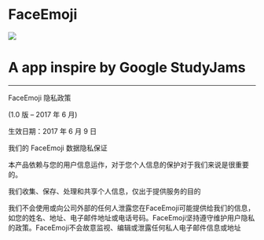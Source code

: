 # FaceEmoji

![](https://cloud.githubusercontent.com/assets/13622651/26526813/9c076300-43b8-11e7-91b6-9b056ebb64e3.png)

# A app inspire by Google StudyJams

---

FaceEmoji 隐私政策

(1.0 版 – 2017 年 6 月)

生效日期：2017 年 6 月 9 日

我们的 FaceEmoji 数据隐私保证

本产品依赖与您的用户信息运作，对于您个人信息的保护对于我们来说是很重要的。

我们收集、保存、处理和共享个人信息，仅出于提供服务的目的

我们不会使用或向公司外部的任何人泄露您在FaceEmoji可能提供给我们的信息，如您的姓名、地址、电子邮件地址或电话号码。FaceEmoji坚持遵守维护用户隐私的政策。FaceEmoji不会故意监视、编辑或泄露任何私人电子邮件信息或地址
